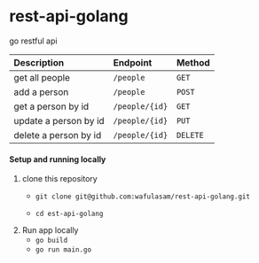 # rest-api-golang
go restful api

| Description      | Endpoint | Method
| :---        |    :----   | :---
| get all people      | `/people`       | `GET`
| add a person      | `/people`       | `POST`
| get a person by id   | `/people/{id}`       | `GET`
| update a person by id    | `/people/{id}`       | `PUT`
| delete a person by id   | `/people/{id}`        | `DELETE`

#### Setup and running locally
1. clone this repository
    - `git clone git@github.com:wafulasam/rest-api-golang.git`
    
    - `cd est-api-golang`
2. Run app locally
    - `go build`
    - `go run main.go`
    

